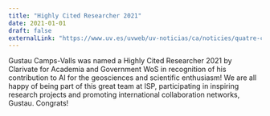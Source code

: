 ```yaml
---
title: "Highly Cited Researcher 2021"
date: 2021-01-01
draft: false
externalLink: "https://www.uv.es/uvweb/uv-noticias/ca/noticies/quatre-cientifics-una-cientifica-universitat-valencia-elit-mundial-nombre-cites-seus-articles-1285973304159/Novetat.html?id=1286227264446&plantilla=UV_Noticies/Page/TPGDetaillNews"
---
```


Gustau Camps-Valls was named a Highly Cited Researcher 2021 by Clarivate for Academia and Government WoS in recognition of his contribution to AI for the geosciences and scientific enthusiasm! We are all happy of being part of this great team at ISP, participating in inspiring research projects and promoting international collaboration networks, Gustau. Congrats!
